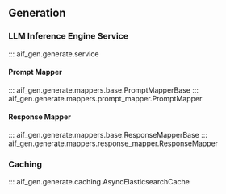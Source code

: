 ## Generation

### LLM Inference Engine Service

::: aif_gen.generate.service

#### Prompt Mapper

::: aif_gen.generate.mappers.base.PromptMapperBase
::: aif_gen.generate.mappers.prompt_mapper.PromptMapper

#### Response Mapper

::: aif_gen.generate.mappers.base.ResponseMapperBase
::: aif_gen.generate.mappers.response_mapper.ResponseMapper

### Caching

::: aif_gen.generate.caching.AsyncElasticsearchCache
